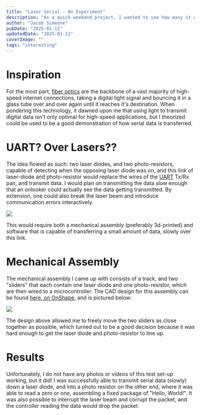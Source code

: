 ```yaml
---
title: "Laser Serial - An Experiment"
description: "As a quick weekend project, I wanted to see how easy it was to transfer serial data over a couple laser diodes and photo resistors."
author: "Jacob Simeone"
pubDate: "2025-01-11"
updatedDate: "2025-01-11"
coverImage: ""
tags: "interesting"
---
```


# Inspiration

For the most part, [fiber optics](https://en.wikipedia.org/wiki/Optical_fiber) are the backbone of a vast majority of high-speed internet connections, taking a digital light signal and bouncing it in a glass tube over and over again until it reaches it's destination. When pondering this technology, it dawned upon me that using light to transmit digital data isn't only optimal for high-speed applications, but I theorized could be used to be a good demonstration of how serial data is transferred. 

# UART? Over Lasers??

The idea flowed as such: two laser diodes, and two photo-resistors, capable of detecting when the opposing laser diode was on, and this link of laser-diode and photo-resistor would replace the wires of the [UART](https://www.analog.com/en/resources/analog-dialogue/articles/uart-a-hardware-communication-protocol.html) Tx/Rx pair, and transmit data. I would plan on transmitting the data slow enough that an onlooker could actually see the data getting transmitted. By extension, one could also break the laser beam and introduce communication errors interactively. 

<img src="/posts/laser-serial/laser-diagram.png">

This would require both a mechanical assembly (preferably 3d-printed) and software that is capable of transferring a small amount of data, slowly over this link.

# Mechanical Assembly

The mechanical assembly I came up with consists of a track, and two "sliders" that each contain one laser diode and one photo-resistor, which are then wired to a microcontroller. The CAD design for this assembly can be found [here, on OnShape](https://cad.onshape.com/documents/0c7ee166e9a1c06a3074dac1/w/8e840894a83ecf490ebfd890/e/c5396c6452272620619c324f), and is pictured below:

<img style="max-height: 500px;" src="/posts/laser-serial/laser-serial-track.png">

The design above allowed me to freely move the two sliders as close together as possible, which turned out to be a good decision because it was hard enough to get the laser diode and photo-resistor to line up.

# Results

Unfortunately, I do not have any photos or videos of this test set-up working, but it did! I was successfully able to transmit serial data (slowly) down a laser diode, and into a photo resistor on the other end, where it was able to read a zero or one, assembling a fixed package of "Hello, World!". It was also possible to interrupt the laser beam and corrupt the packet, and the controller reading the data would drop the packet.